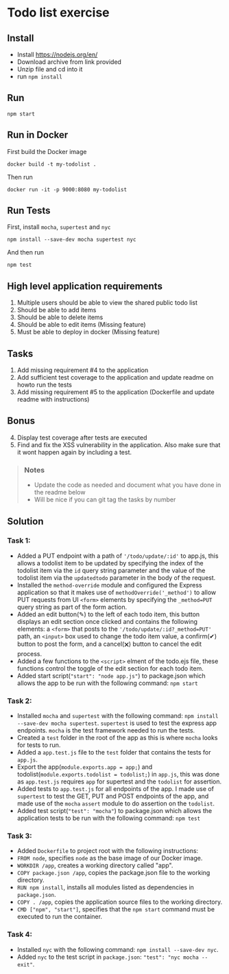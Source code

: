 # Todo list exercise

## Install

- Install https://nodejs.org/en/
- Download archive from link provided
- Unzip file and cd into it
- run `npm install`

## Run
`npm start`

## Run in Docker
First build the Docker image

`docker build -t my-todolist .`

Then run

`docker run -it -p 9000:8080 my-todolist`

## Run Tests
First, install `mocha`, `supertest` and `nyc`

```
npm install --save-dev mocha supertest nyc
```

And then run

```
npm test
```

## High level application requirements
1. Multiple users should be able to view the shared public todo list
2. Should be able to add items
3. Should be able to delete items
4. Should be able to edit items (Missing feature)
5. Must be able to deploy in docker (Missing feature)

## Tasks
1. Add missing requirement #4 to the application
2. Add sufficient test coverage to the application and update readme on howto run the tests
3. Add missing requirement #5 to the application (Dockerfile and update readme with instructions)

## Bonus
4. Display test coverage after tests are executed
5. Find and fix the XSS vulnerability in the application. Also make sure that it wont happen again by including a test.

> ### Notes
> - Update the code as needed and document what you have done in the readme below
> - Will be nice if you can git tag the tasks by number

## Solution

### Task 1:

* Added a PUT endpoint with a path of `'/todo/update/:id'` to app.js, this allows a todolist item to be updated by specifying the index of the todolist item via the `id` query string parameter and the value of the todolist item via the `updatedtodo` parameter in the body of the request.
* Installed the `method-override` module and configured the Express application so that it makes use of `methodOverride('_method')` to allow PUT requests from UI `<form>` elements by specifying the `_method=PUT` query string as part of the form action.
* Added an edit button(✎) to the left of each todo item, this button displays an edit section once clicked and contains the following elements: a `<form>` that posts to the `'/todo/update/:id?_method=PUT'` path, an `<input>` box used to change the todo item value, a confirm(✔) button to post the form, and a cancel(🗙) button to cancel the edit process.
* Added a few functions to the `<script>` elment of the todo.ejs file, these functions control the toggle of the edit section for each todo item.
* Added start script(`"start": "node app.js"`) to package.json which allows the app to be run with the following command: `npm start`

### Task 2:
* Installed `mocha` and `supertest` with the following command: `npm install --save-dev mocha supertest`. `supertest` is used to test the express app endpoints. `mocha` is the test framework needed to run the tests.
* Created a `test` folder in the root of the app as this is where `mocha` looks for tests to run.
* Added a `app.test.js` file to the `test` folder that contains the tests for `app.js`.
* Export the app(`module.exports.app = app;`) and todolist(`module.exports.todolist = todolist;`) in `app.js`, this was done as `app.test.js` requires `app` for supertest and the `todolist` for assertion.
*  Added tests to `app.test.js` for all endpoints of the app. I made use of `supertest` to test the GET, PUT and POST endpoints of the app, and made use of the `mocha` `assert` module to do assertion on the `todolist`. 
* Added test script(`"test": "mocha"`) to package.json which allows the application tests to be run with the following command: `npm test`

### Task 3:

* Added `Dockerfile` to project root with the following instructions:
* `FROM node`, specifies `node` as the base image of our Docker image.
* `WORKDIR /app`, creates a working directory called "app".
* `COPY package.json /app`, copies the package.json file to the working directory.
* `RUN npm install`, installs all modules listed as dependencies in `package.json`.
* `COPY . /app`, copies the application source files to the working directory.
* `CMD ["npm", "start"]`, specifies that the `npm start` command must be executed to run the container.

### Task 4:

* Installed `nyc` with the following command: `npm install --save-dev nyc`.
* Added `nyc` to the test script in `package.json`: `"test": "nyc mocha --exit"`.  
